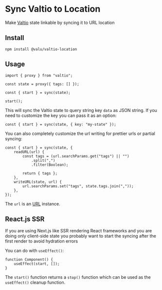 # Sync Valtio to Location

Make [Valtio][] state linkable by syncing it to URL location

[valtio]: https://github.com/pmndrs/valtio

## Install

```
npm install @valu/valtio-location
```

## Usage

```tsx
import { proxy } from "valtio";

const state = proxy({ tags: [] });

const { start } = sync(state);

start();
```

This will sync the Valtio state to query string key `data` as JSON string. If
you need to customize the key you can pass it as an option:

```tsx
const { start } = sync(state, { key: "my-state" });
```

You can also completely customize the url writing for prettier urls or partial syncing:

```tsx
const { start } = sync(state, {
    readURL(url) {
        const tags = (url.searchParams.get("tags") || "")
            .split(",")
            .filter(Boolean);

        return { tags };
    },
    writeURL(state, url) {
        url.searchParams.set("tags", state.tags.join(","));
    },
});
```

The `url` is an [URL](https://developer.mozilla.org/en-US/docs/Web/API/URL) instance.

## React.js SSR

If you are using Next.js like SSR rendering React frameworks and you are doing
only client-side state you probably want to start the syncing after the first
render to avoid hydration errors

You can do with `useEffect()`:

```tsx
function Component() {
    useEffect(start, []);
}
```

The `start()` function returns a `stop()` function which can be used as the
`useEffect()` cleanup function.
